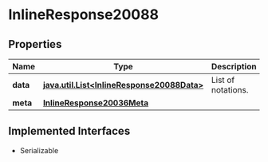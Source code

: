 

# InlineResponse20088


## Properties

Name | Type | Description | Notes
------------ | ------------- | ------------- | -------------
**data** | [**java.util.List&lt;InlineResponse20088Data&gt;**](InlineResponse20088Data.md) | List of notations. |  [optional]
**meta** | [**InlineResponse20036Meta**](InlineResponse20036Meta.md) |  |  [optional]


## Implemented Interfaces

* Serializable


